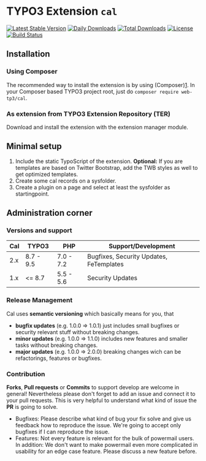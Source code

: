 # TYPO3 Extension ``cal``
[![Latest Stable Version](https://poser.pugx.org/web-tp3/cal/v/stable)](https://packagist.org/packages/web-tp3/cal)
[![Daily Downloads](https://poser.pugx.org/web-tp3/cal/d/daily)](https://packagist.org/packages/web-tp3/cal)
[![Total Downloads](https://poser.pugx.org/web-tp3/cal/downloads)](https://packagist.org/packages/web-tp3/cal)
[![License](https://poser.pugx.org/web-tp3/cal/license)](https://packagist.org/packages/web-tp3/cal)
[![Build Status](https://travis-ci.org/webtp3/cal.svg?branch=master)](https://travis-ci.org/webtp3/cal)

## Installation

### Using Composer

The recommended way to install the extension is by using (Composer)[1]. In your Composer based TYPO3 project root, just do `composer require web-tp3/cal`. 

### As extension from TYPO3 Extension Repository (TER)

Download and install the extension with the extension manager module.

## Minimal setup

1) Include the static TypoScript of the extension. **Optional:** If you are templates are based on Twitter Bootstrap, add the TWB styles as well to get optimized templates.
2) Create some cal records on a sysfolder.
3) Create a plugin on a page and select at least the sysfolder as startingpoint.

## Administration corner

### Versions and support

| Cal           | TYPO3      | PHP       | Support/Development                     |
| ------------- | ---------- | ----------|---------------------------------------- |
| 2.x           | 8.7 - 9.5  | 7.0 - 7.2 | Bugfixes, Security Updates, FeTemplates |
| 1.x           | <= 8.7     | 5.5 - 5.6 | Security Updates                        |

### Release Management

Cal uses **semantic versioning** which basically means for you, that 
- **bugfix updates** (e.g. 1.0.0 => 1.0.1) just includes small bugfixes or security relevant stuff without breaking changes.
- **minor updates** (e.g. 1.0.0 => 1.1.0) includes new features and smaller tasks without breaking changes.
- **major updates** (e.g. 1.0.0 => 2.0.0) breaking changes wich can be refactorings, features or bugfixes.

### Contribution


**Forks**, **Pull requests** or **Commits** to support develop are welcome in general! Nevertheless please don't forget to add an issue and connect it to your pull requests. This
is very helpful to understand what kind of issue the **PR** is going to solve.

- Bugfixes: Please describe what kind of bug your fix solve and give us feedback how to reproduce the issue. We're going
to accept only bugfixes if I can reproduce the issue.
- Features: Not every feature is relevant for the bulk of powermail users. In addition: We don't want to make powermail
even more complicated in usability for an edge case feature. Please discuss a new feature before.

[1]: https://getcomposer.org/
